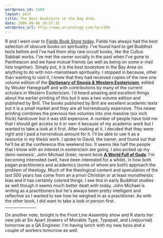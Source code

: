 ```yaml
--- 
wordpress_id: 1104
layout: post
title: The Best Bookstore in the Bay Area
date: 2006-06-06 19:57:32
wordpress_url: http://www.arcanology.com/?p=1104
---
```

R and I went over to <a href="http://www.fieldsbooks.com/">Fields Book Store today</a>. Fields has always had the best selection of obscure books on spirituality. I've found hard to get Buddhist texts before and I've had them ship rare occult books, like the Cultus Sabbati works. I've met the owner socially in the past when I've gone to Pantheacon and we have mutual friends (as well as being on some e-mail lists together). Simply put, it is the best bookstore in the Bay Area on anything to do with non-mainstream spirituality. I stopped in because, other than wanting to visit it, I knew that they had received copies of the new one volume edition of the <strong><a href="http://www.amazon.com/gp/product/9004152318">Dictionary of Gnosis & Western Esotericism</a></strong>, edited by Wouter Hanegraaff and with contributions by many of the current scholars in Western Esotericism. I'd heard amazing and excellent things about the earlier printing of this but it was a two volume edition and published by Brill. The books published by Brill are excellent academic texts but it is a small market and they are all horrendously expensive. This newer printing combines the previous two volumes into one massive (six inch thick) hardcover but it was still expensive. A number of people have told me that I should get access to it or own it because of my academic work but I wanted to take a look at it first. After looking at it, I decided that they were right and I paid a horrendous amount for it. I'll be able to use it as a resource in my thesis work. I spoke to David, the owner, and found out that he'll be at the conference this weekend too. It seems like half the people that I know with an interest in esotericism are going. I also picked up my demi-nemesis', John Michael Greer, recent book <strong><a href="http://www.amazon.com/gp/product/0976568101/">A World Full of Gods</a></strong>. I'm becoming interested (well, have been interested for a while), in how both pagan practitioners and academics (some of whom are both) approach the problem of theology. Much of the theological content and speculation of the last 500 years has come from an a priori Christian or at least monotheistic bias and it has certainly colored things. I see this in early Buddhist studies as well though it seems much better dealt with today. John Michael is writing as a practitioners but he's always been pretty intelligent and reflective so I wanted to see how he weighed in as a practitioner. As with the other book, I did want to take a look in person first. <hr width="20%" />
                                                                                                                                                                                                                                                                                                                                                                                                                                                                                                                                                                                                                                                                                                                                                                                            On another note, tonight is the Front Line Assembly show and R starts her new job at Six Apart (makers of Movable Type, Typepad, and Livejournal) tomorrow as a QA Engineer. I'm having lunch with my new boss and a couple of workers tomorrow as well.